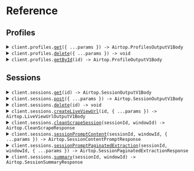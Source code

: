 # Reference

## Profiles

<details><summary><code>client.profiles.<a href="/src/api/resources/profiles/client/Client.ts">get</a>({ ...params }) -> Airtop.ProfilesOutputV1Body</code></summary>
<dl>
<dd>

#### 📝 Description

<dl>
<dd>

<dl>
<dd>

Get profiles, searching by name or tags

</dd>
</dl>
</dd>
</dl>

#### 🔌 Usage

<dl>
<dd>

<dl>
<dd>

```typescript
await client.profiles.get({
    name: "^Acme.*",
});
```

</dd>
</dl>
</dd>
</dl>

#### ⚙️ Parameters

<dl>
<dd>

<dl>
<dd>

**request:** `Airtop.ProfilesGetRequest`

</dd>
</dl>

<dl>
<dd>

**requestOptions:** `Profiles.RequestOptions`

</dd>
</dl>
</dd>
</dl>

</dd>
</dl>
</details>

<details><summary><code>client.profiles.<a href="/src/api/resources/profiles/client/Client.ts">delete</a>({ ...params }) -> void</code></summary>
<dl>
<dd>

#### 📝 Description

<dl>
<dd>

<dl>
<dd>

Delete profiles matching query

</dd>
</dl>
</dd>
</dl>

#### 🔌 Usage

<dl>
<dd>

<dl>
<dd>

```typescript
await client.profiles.delete({
    name: "^Acme.*",
});
```

</dd>
</dl>
</dd>
</dl>

#### ⚙️ Parameters

<dl>
<dd>

<dl>
<dd>

**request:** `Airtop.ProfilesDeleteRequest`

</dd>
</dl>

<dl>
<dd>

**requestOptions:** `Profiles.RequestOptions`

</dd>
</dl>
</dd>
</dl>

</dd>
</dl>
</details>

<details><summary><code>client.profiles.<a href="/src/api/resources/profiles/client/Client.ts">getById</a>(id) -> Airtop.ProfileOutputV1Body</code></summary>
<dl>
<dd>

#### 📝 Description

<dl>
<dd>

<dl>
<dd>

Get a profile by ID

</dd>
</dl>
</dd>
</dl>

#### 🔌 Usage

<dl>
<dd>

<dl>
<dd>

```typescript
await client.profiles.getById("4a61a55c-391b-4f73-957e-ffbd29ac7cba");
```

</dd>
</dl>
</dd>
</dl>

#### ⚙️ Parameters

<dl>
<dd>

<dl>
<dd>

**id:** `string` — name of the profile to get

</dd>
</dl>

<dl>
<dd>

**requestOptions:** `Profiles.RequestOptions`

</dd>
</dl>
</dd>
</dl>

</dd>
</dl>
</details>

## Sessions

<details><summary><code>client.sessions.<a href="/src/api/resources/sessions/client/Client.ts">get</a>(id) -> Airtop.SessionOutputV1Body</code></summary>
<dl>
<dd>

#### 📝 Description

<dl>
<dd>

<dl>
<dd>

Get a session by ID

</dd>
</dl>
</dd>
</dl>

#### 🔌 Usage

<dl>
<dd>

<dl>
<dd>

```typescript
await client.sessions.get("6aac6f73-bd89-4a76-ab32-5a6c422e8b0b");
```

</dd>
</dl>
</dd>
</dl>

#### ⚙️ Parameters

<dl>
<dd>

<dl>
<dd>

**id:** `string` — UUID of the session to get

</dd>
</dl>

<dl>
<dd>

**requestOptions:** `Sessions.RequestOptions`

</dd>
</dl>
</dd>
</dl>

</dd>
</dl>
</details>

<details><summary><code>client.sessions.<a href="/src/api/resources/sessions/client/Client.ts">post</a>({ ...params }) -> Airtop.SessionOutputV1Body</code></summary>
<dl>
<dd>

#### 🔌 Usage

<dl>
<dd>

<dl>
<dd>

```typescript
await client.sessions.post();
```

</dd>
</dl>
</dd>
</dl>

#### ⚙️ Parameters

<dl>
<dd>

<dl>
<dd>

**request:** `Airtop.SessionRestInputV1`

</dd>
</dl>

<dl>
<dd>

**requestOptions:** `Sessions.RequestOptions`

</dd>
</dl>
</dd>
</dl>

</dd>
</dl>
</details>

<details><summary><code>client.sessions.<a href="/src/api/resources/sessions/client/Client.ts">delete</a>(id) -> void</code></summary>
<dl>
<dd>

#### 📝 Description

<dl>
<dd>

<dl>
<dd>

Ends a session by ID

</dd>
</dl>
</dd>
</dl>

#### 🔌 Usage

<dl>
<dd>

<dl>
<dd>

```typescript
await client.sessions.delete("6aac6f73-bd89-4a76-ab32-5a6c422e8b0b");
```

</dd>
</dl>
</dd>
</dl>

#### ⚙️ Parameters

<dl>
<dd>

<dl>
<dd>

**id:** `string` — UUID of the session to delete

</dd>
</dl>

<dl>
<dd>

**requestOptions:** `Sessions.RequestOptions`

</dd>
</dl>
</dd>
</dl>

</dd>
</dl>
</details>

<details><summary><code>client.sessions.<a href="/src/api/resources/sessions/client/Client.ts">createLiveViewUrl</a>(id, { ...params }) -> Airtop.LiveViewUrlOutputV1Body</code></summary>
<dl>
<dd>

#### 🔌 Usage

<dl>
<dd>

<dl>
<dd>

```typescript
await client.sessions.createLiveViewUrl("6aac6f73-bd89-4a76-ab32-5a6c422e8b0b", {
    browserId: "7334da2a-91b0-42c5-6156-76a5eba87430",
    targetId: "123456",
});
```

</dd>
</dl>
</dd>
</dl>

#### ⚙️ Parameters

<dl>
<dd>

<dl>
<dd>

**id:** `string` — UUID of the session to create a url for

</dd>
</dl>

<dl>
<dd>

**request:** `Airtop.CreateLiveViewUrlRequest`

</dd>
</dl>

<dl>
<dd>

**requestOptions:** `Sessions.RequestOptions`

</dd>
</dl>
</dd>
</dl>

</dd>
</dl>
</details>

<details><summary><code>client.sessions.<a href="/src/api/resources/sessions/client/Client.ts">cleanScrapeSession</a>(sessionId, windowId) -> Airtop.CleanScrapeResponse</code></summary>
<dl>
<dd>

#### 🔌 Usage

<dl>
<dd>

<dl>
<dd>

```typescript
await client.sessions.cleanScrapeSession(
    "6aac6f73-bd89-4a76-ab32-5a6c422e8b0b",
    "0334da2a-91b0-42c5-6156-76a5eba87430"
);
```

</dd>
</dl>
</dd>
</dl>

#### ⚙️ Parameters

<dl>
<dd>

<dl>
<dd>

**sessionId:** `string` — The session id to scrape

</dd>
</dl>

<dl>
<dd>

**windowId:** `string` — The window id to scrape

</dd>
</dl>

<dl>
<dd>

**requestOptions:** `Sessions.RequestOptions`

</dd>
</dl>
</dd>
</dl>

</dd>
</dl>
</details>

<details><summary><code>client.sessions.<a href="/src/api/resources/sessions/client/Client.ts">sessionPromptContent</a>(sessionId, windowId, { ...params }) -> Airtop.SessionContentPromptResponse</code></summary>
<dl>
<dd>

#### 🔌 Usage

<dl>
<dd>

<dl>
<dd>

```typescript
await client.sessions.sessionPromptContent(
    "6aac6f73-bd89-4a76-ab32-5a6c422e8b0b",
    "0334da2a-91b0-42c5-6156-76a5eba87430",
    {
        prompt: "What is the main idea of this page?",
    }
);
```

</dd>
</dl>
</dd>
</dl>

#### ⚙️ Parameters

<dl>
<dd>

<dl>
<dd>

**sessionId:** `string` — The session id to submit a prompt about

</dd>
</dl>

<dl>
<dd>

**windowId:** `string` — The window id to submit a prompt about

</dd>
</dl>

<dl>
<dd>

**request:** `Airtop.SessionPromptContentRequest`

</dd>
</dl>

<dl>
<dd>

**requestOptions:** `Sessions.RequestOptions`

</dd>
</dl>
</dd>
</dl>

</dd>
</dl>
</details>

<details><summary><code>client.sessions.<a href="/src/api/resources/sessions/client/Client.ts">sessionPromptPaginatedExtraction</a>(sessionId, windowId, { ...params }) -> Airtop.SessionPaginatedExtractionResponse</code></summary>
<dl>
<dd>

#### 🔌 Usage

<dl>
<dd>

<dl>
<dd>

```typescript
await client.sessions.sessionPromptPaginatedExtraction(
    "6aac6f73-bd89-4a76-ab32-5a6c422e8b0b",
    "0334da2a-91b0-42c5-6156-76a5eba87430",
    {
        prompt: "For each page on return all the items listed including a subfield",
    }
);
```

</dd>
</dl>
</dd>
</dl>

#### ⚙️ Parameters

<dl>
<dd>

<dl>
<dd>

**sessionId:** `string` — The session id to perform a paginated extraction on

</dd>
</dl>

<dl>
<dd>

**windowId:** `string` — The window id to perform a paginated extraction on

</dd>
</dl>

<dl>
<dd>

**request:** `Airtop.SessionPromptPaginatedExtractionRequest`

</dd>
</dl>

<dl>
<dd>

**requestOptions:** `Sessions.RequestOptions`

</dd>
</dl>
</dd>
</dl>

</dd>
</dl>
</details>

<details><summary><code>client.sessions.<a href="/src/api/resources/sessions/client/Client.ts">summary</a>(sessionId, windowId) -> Airtop.SessionSummaryResponse</code></summary>
<dl>
<dd>

#### 🔌 Usage

<dl>
<dd>

<dl>
<dd>

```typescript
await client.sessions.summary("6aac6f73-bd89-4a76-ab32-5a6c422e8b0b", "0334da2a-91b0-42c5-6156-76a5eba87430");
```

</dd>
</dl>
</dd>
</dl>

#### ⚙️ Parameters

<dl>
<dd>

<dl>
<dd>

**sessionId:** `string` — The session id to summarize

</dd>
</dl>

<dl>
<dd>

**windowId:** `string` — The window id to summarize

</dd>
</dl>

<dl>
<dd>

**requestOptions:** `Sessions.RequestOptions`

</dd>
</dl>
</dd>
</dl>

</dd>
</dl>
</details>
